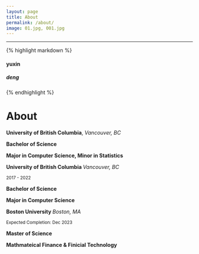 ```yaml
---
layout: page
title: About
permalink: /about/
image: 01.jpg, 001.jpg
---
```



***
{% highlight markdown %}
#### yuxin
##### deng
{% endhighlight %}

<div class="sqs-block html-block sqs-block-html" data-block-type="2" id="block-c0eeab3406aeedffcf42"><div class="sqs-block-content">

<div class="sqs-html-content">
<h1 style="white-space:pre-wrap;">About</h1><p class="" style="white-space:pre-wrap;"><strong>University of British Columbia</strong>, <em>Vancouver, BC</em></p><p class="" style="white-space:pre-wrap;"><strong>Bachelor of Science</strong>	</p><p class="" style="white-space:pre-wrap;"><strong>Major in Computer Science, Minor in Statistics</strong></p>
</div>
</div>


<strong> University of British Columbia </strong>  <em> Vancouver, BC </em> 

<small>2017 - 2022</small>

<strong> Bachelor of Science </strong>

<strong> Major in Computer Science </strong>








<strong> Boston University </strong>  <em> Boston, MA </em> 

<small>Expected Completion: Dec 2023</small>

<strong> Master of Science </strong>

<strong> Mathmateical Finance & Finicial Technology </strong>